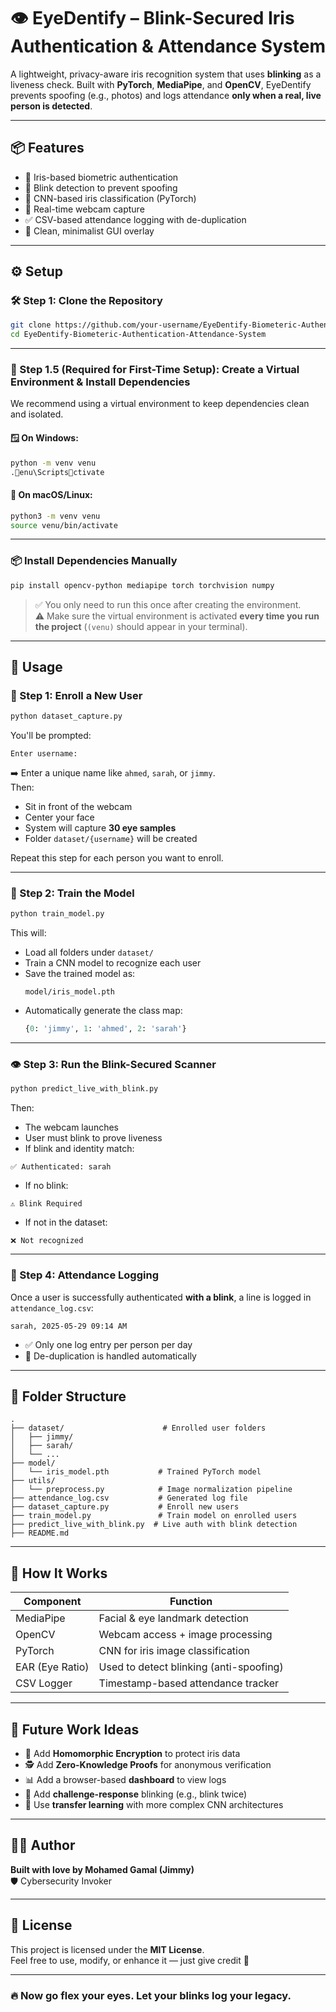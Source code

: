 
# 👁️ EyeDentify – Blink-Secured Iris Authentication & Attendance System

A lightweight, privacy-aware iris recognition system that uses **blinking** as a liveness check. Built with **PyTorch**, **MediaPipe**, and **OpenCV**, EyeDentify prevents spoofing (e.g., photos) and logs attendance **only when a real, live person is detected**.

---

## 📦 Features

- 🔐 Iris-based biometric authentication  
- 👀 Blink detection to prevent spoofing  
- 🧠 CNN-based iris classification (PyTorch)  
- 📸 Real-time webcam capture  
- ✅ CSV-based attendance logging with de-duplication  
- 🧊 Clean, minimalist GUI overlay

---

## ⚙️ Setup

### 🛠️ Step 1: Clone the Repository

```bash
git clone https://github.com/your-username/EyeDentify-Biometeric-Authentication-Attendance-System.git
cd EyeDentify-Biometeric-Authentication-Attendance-System
```

---

### 🧰 Step 1.5 (Required for First-Time Setup): Create a Virtual Environment & Install Dependencies

We recommend using a virtual environment to keep dependencies clean and isolated.

#### 🪟 On Windows:

```bash
python -m venv venu
.enu\Scriptsctivate
```

#### 🐧 On macOS/Linux:

```bash
python3 -m venv venu
source venu/bin/activate
```

---

### 📦 Install Dependencies Manually

```bash
pip install opencv-python mediapipe torch torchvision numpy
```

> ✅ You only need to run this once after creating the environment.  
> ⚠️ Make sure the virtual environment is activated **every time you run the project** (`(venu)` should appear in your terminal).

---

## 🚀 Usage

### 👤 Step 1: Enroll a New User

```bash
python dataset_capture.py
```

You'll be prompted:

```
Enter username:
```

➡️ Enter a unique name like `ahmed`, `sarah`, or `jimmy`.  
Then:

- Sit in front of the webcam  
- Center your face  
- System will capture **30 eye samples**  
- Folder `dataset/{username}` will be created  

Repeat this step for each person you want to enroll.

---

### 🧠 Step 2: Train the Model

```bash
python train_model.py
```

This will:

- Load all folders under `dataset/`  
- Train a CNN model to recognize each user  
- Save the trained model as:  
  ```
  model/iris_model.pth
  ```
- Automatically generate the class map:  
  ```python
  {0: 'jimmy', 1: 'ahmed', 2: 'sarah'}
  ```

---

### 👁️ Step 3: Run the Blink-Secured Scanner

```bash
python predict_live_with_blink.py
```

Then:

- The webcam launches  
- User must blink to prove liveness  
- If blink and identity match:

```
✅ Authenticated: sarah
```

- If no blink:

```
⚠️ Blink Required
```

- If not in the dataset:

```
❌ Not recognized
```

---

### 📝 Step 4: Attendance Logging

Once a user is successfully authenticated **with a blink**, a line is logged in `attendance_log.csv`:

```
sarah, 2025-05-29 09:14 AM
```

- ✅ Only one log entry per person per day  
- 🧼 De-duplication is handled automatically

---

## 📂 Folder Structure

```
.
├── dataset/                      # Enrolled user folders
│   ├── jimmy/
│   ├── sarah/
│   └── ...
├── model/
│   └── iris_model.pth           # Trained PyTorch model
├── utils/
│   └── preprocess.py            # Image normalization pipeline
├── attendance_log.csv           # Generated log file
├── dataset_capture.py           # Enroll new users
├── train_model.py               # Train model on enrolled users
├── predict_live_with_blink.py  # Live auth with blink detection
├── README.md
```

---

## 🧠 How It Works

| Component       | Function                                  |
|----------------|--------------------------------------------|
| MediaPipe       | Facial & eye landmark detection            |
| OpenCV          | Webcam access + image processing           |
| PyTorch         | CNN for iris image classification          |
| EAR (Eye Ratio) | Used to detect blinking (anti-spoofing)    |
| CSV Logger      | Timestamp-based attendance tracker         |

---

## 🌱 Future Work Ideas

- 🔐 Add **Homomorphic Encryption** to protect iris data  
- 🕵️ Add **Zero-Knowledge Proofs** for anonymous verification  
- 📊 Add a browser-based **dashboard** to view logs  
- 🔄 Add **challenge-response** blinking (e.g., blink twice)  
- 🤖 Use **transfer learning** with more complex CNN architectures  

---

## 👨‍💻 Author

**Built with love by Mohamed Gamal (Jimmy)**  
🛡️ Cybersecurity Invoker

---

## 📜 License

This project is licensed under the **MIT License**.  
Feel free to use, modify, or enhance it — just give credit 🙌

---

### 🔥 Now go flex your eyes. Let your blinks log your legacy.
